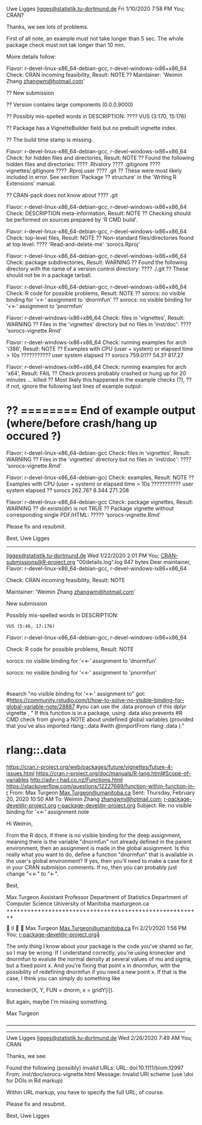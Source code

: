 Uwe Ligges <ligges@statistik.tu-dortmund.de>
Fri 1/10/2020 7:58 PM
You; CRAN?

Thanks, we see lots of problems.

First of all note, an example must not take longer than 5 sec.
The whole package check must not tak longer than 10 min.

Moire details follow:

Flavor: r-devel-linux-x86_64-debian-gcc, r-devel-windows-ix86+x86_64
Check: CRAN incoming feasibility, Result: NOTE
?? Maintainer: 'Weimin Zhang <zhangwm@hotmail.com>'

?? New submission

?? Version contains large components (0.0.0.9000)

?? Possibly mis-spelled words in DESCRIPTION:
???? VUS (3:170, 15:176)

?? Package has a VignetteBuilder field but no prebuilt vignette index.

?? The build time stamp is missing.

Flavor: r-devel-linux-x86_64-debian-gcc, r-devel-windows-ix86+x86_64
Check: for hidden files and directories, Result: NOTE
?? Found the following hidden files and directories:
???? .Rhistory
???? .gitignore
???? vignettes/.gitignore
???? .Rproj.user
???? .git
?? These were most likely included in error. See section 'Package
?? structure' in the 'Writing R Extensions' manual.

?? CRAN-pack does not know about
???? .git

Flavor: r-devel-linux-x86_64-debian-gcc, r-devel-windows-ix86+x86_64
Check: DESCRIPTION meta-information, Result: NOTE
?? Checking should be performed on sources prepared by 'R CMD build'.

Flavor: r-devel-linux-x86_64-debian-gcc, r-devel-windows-ix86+x86_64
Check: top-level files, Result: NOTE
?? Non-standard files/directories found at top level:
???? 'Read-and-delete-me' 'sorocs.Rproj'

Flavor: r-devel-linux-x86_64-debian-gcc, r-devel-windows-ix86+x86_64
Check: package subdirectories, Result: WARNING
?? Found the following directory with the name of a version control 
directory:
???? ./.git
?? These should not be in a package tarball.

Flavor: r-devel-linux-x86_64-debian-gcc, r-devel-windows-ix86+x86_64
Check: R code for possible problems, Result: NOTE
?? sorocs: no visible binding for '<<-' assignment to 'dnormfun'
?? sorocs: no visible binding for '<<-' assignment to 'pnormfun'

Flavor: r-devel-windows-ix86+x86_64
Check: files in 'vignettes', Result: WARNING
?? Files in the 'vignettes' directory but no files in 'inst/doc':
???? 'sorocs-vignette.Rmd'

Flavor: r-devel-windows-ix86+x86_64
Check: running examples for arch 'i386', Result: NOTE
?? Examples with CPU (user + system) or elapsed time > 10s
??????????? user system elapsed
?? sorocs 759.01?? 54.3? 817.27

Flavor: r-devel-windows-ix86+x86_64
Check: running examples for arch 'x64', Result: FAIL
?? Check process probably crashed or hung up for 20 minutes ... killed
?? Most likely this happened in the example checks (?),
?? if not, ignore the following last lines of example output:

?? ======== End of example output (where/before crash/hang up occured ?) 
========

Flavor: r-devel-linux-x86_64-debian-gcc
Check: files in ‘vignettes’, Result: WARNING
?? Files in the 'vignettes' directory but no files in 'inst/doc':
???? 'sorocs-vignette.Rmd'

Flavor: r-devel-linux-x86_64-debian-gcc
Check: examples, Result: NOTE
?? Examples with CPU (user + system) or elapsed time > 10s
??????????? user system elapsed
?? sorocs 262.76? 8.344 271.208

Flavor: r-devel-linux-x86_64-debian-gcc
Check: package vignettes, Result: WARNING
?? dir.exists(dir) is not TRUE
?? Package vignette without corresponding single PDF/HTML:
????? 'sorocs-vignette.Rmd'

Please fix and resubmit.

Best,
Uwe Ligges

___________________________________________________________________________
ligges@statistik.tu-dortmund.de
Wed 1/22/2020 2:01 PM
You; CRAN-submissions@R-project.org
"00details.log".log
847 bytes
Dear maintainer,
 Flavor: r-devel-linux-x86_64-debian-gcc, r-devel-windows-ix86+x86_64

Check: CRAN incoming feasibility, Result: NOTE

  Maintainer: 'Weimin Zhang <zhangwm@hotmail.com>'

  

  New submission

  

  Possibly mis-spelled words in DESCRIPTION:

    VUS (5:46, 17:176)



Flavor: r-devel-linux-x86_64-debian-gcc, r-devel-windows-ix86+x86_64

Check: R code for possible problems, Result: NOTE

  sorocs: no visible binding for '<<-' assignment to 'dnormfun'

  sorocs: no visible binding for '<<-' assignment to 'pnormfun'
  
#
#search "no visible binding for '<<-' assignment to" got:
#https://community.rstudio.com/t/how-to-solve-no-visible-binding-for-global-variable-note/28887
#you can use the .data pronoun cf this dplyr vignette , " If this function is in a package, using .data also prevents #R CMD check from giving a NOTE about undefined global variables (provided that you’ve also imported rlang::.data #with @importFrom rlang .data )."
#  rlang::.data 
  
https://cran.r-project.org/web/packages/future/vignettes/future-4-issues.html
https://cran.r-project.org/doc/manuals/R-lang.html#Scope-of-variables
http://adv-r.had.co.nz/Functions.html
https://stackoverflow.com/questions/12227689/function-within-function-in-r
From: Max Turgeon <Max.Turgeon@umanitoba.ca>
Sent: Thursday, February 20, 2020 10:50 AM
To: Weimin Zhang <zhangwm@hotmail.com>; r-package-devel@r-project.org <r-package-devel@r-project.org>
Subject: Re: no visible binding for '<<-' assignment note 
 
Hi Weimin,

From the R docs, if there is no visible binding for the deep assignment, meaning there is the variable "dnormfun" not already defined in the parent environment, then an assignment is made in the global assignment. Is this really what you want to do, define a function "dnormfun" that is available in the user's global environment? If yes, then you'll need to make a case for it in your CRAN submision comments. If no, then you can probably just change "<<-" to "<-".

Best,


Max Turgeon
Assistant Professor
Department of Statistics
Department of Computer Science
University of Manitoba
maxturgeon.ca
++++++++++++++++++++++++++++++++++++++++++++++++++++++++





Max Turgeon <Max.Turgeon@umanitoba.ca>
Fri 2/21/2020 1:56 PM
You; r-package-devel@r-project.org

The only thing I know about your package is the code you've shared so far, so I may be wrong. If I understand correctly, you're using kronecker and dnormfun to evalute the normal density at several values of mu and sigma, but a fixed point x. And you're fixing that point x in dnormfun, with the possibility of redefining dnormfun if you need a new point x. If that is the case, I think you can simply do something like

kronecker(X, Y, FUN = dnorm, x = gridY[i]).

But again, maybe I'm missing something.


Max Turgeon

——————————————————————————————————————————————————————————————————————
Uwe Ligges <ligges@statistik.tu-dortmund.de>
Wed 2/26/2020 7:49 AM
You; CRAN

Thanks, we see:


   Found the following (possibly) invalid URLs:
     URL: doi:10.1111/biom.12997
       From: inst/doc/sorocs-vignette.html
       Message: Invalid URI scheme (use \doi for DOIs in Rd markup)

Within URL markup, you have to specify the full URL, of course.

Please fix and resubmit.

Best,
Uwe Ligges
